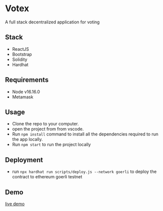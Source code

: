 # Votex

A full stack decentralized application for voting

## Stack

- ReactJS
- Bootstrap
- Solidity
- Hardhat

## Requirements

- Node v16.16.0
- Metamask

## Usage

- Clone the repo to your computer.
- open the project from from vscode.
- Run `npm install` command to install all the dependencies required to run the app locally.
- Run `npm start` to run the project locally

## Deployment

- run `npx hardhat run scripts/deploy.js --network goerli` to deploy the contract to ethereum goerli testnet

## Demo

[live demo](https://dainty-cuchufli-d71a5e.netlify.app)
